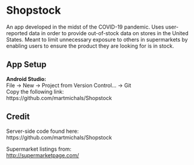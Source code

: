 # Shopstock

An app developed in the midst of the COVID-19 pandemic. Uses user-reported data in order to provide out-of-stock data on stores in the
United States. Meant to limit unnecessary exposure to others in supermarkets by enabling users to ensure the product they are looking for is
in stock.

<h2>App Setup</h2>
<b>Android Studio:</b><br>
File -> New -> Project from Version Control... -> Git <br>
Copy the following link:<br>
https://github.com/martmichals/Shopstock

<h2>Credit</h2>
Server-side code found here:<br>
https://github.com/martmichals/Shopstock<br>
  
Supermarket listings from:<br>
http://supermarketpage.com/<br>
